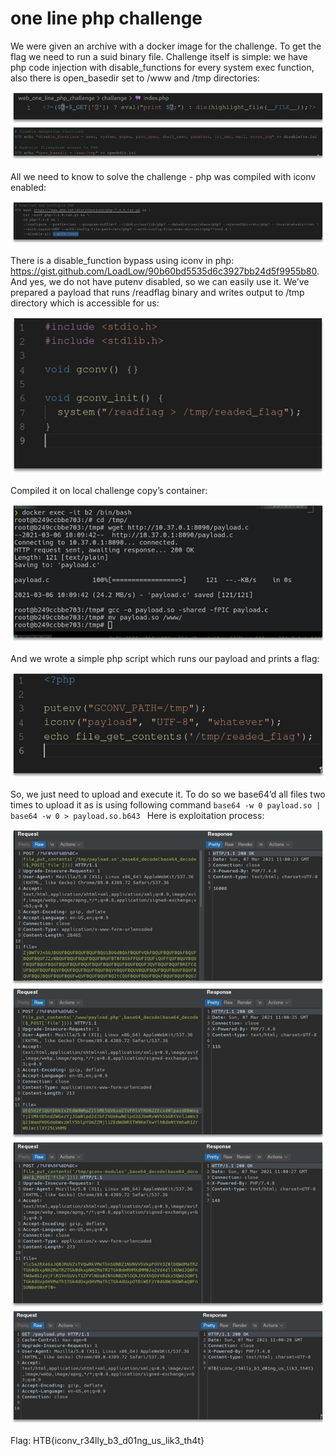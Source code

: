 # one line php challenge
We were given an archive with a docker image for the challenge. To get the flag we need to run a suid binary file. Challenge itself is simple: we have php code injection with disable_functions for every system exec function, also there is open_basedir set to /www and /tmp directories:

![](pictures/2021-03-26-22-13-38.png)
![](pictures/2021-03-26-22-13-42.png)

All we need to know to solve the challenge - php was compiled with iconv enabled:

![](pictures/2021-03-26-22-13-51.png)

There is a disable_function bypass using iconv in php: https://gist.github.com/LoadLow/90b60bd5535d6c3927bb24d5f9955b80.
And yes, we do not have putenv disabled, so we can easily use it. 
We’ve prepared a payload that runs /readflag binary and writes output to /tmp directory which is accessible for us:

![](pictures/2021-03-26-22-13-59.png)

Compiled it on local challenge copy’s container:

![](pictures/2021-03-26-22-14-06.png)

And we wrote a simple php script which runs our payload and prints a flag:

![](pictures/2021-03-26-22-14-13.png)

So, we just need to upload and execute it. To do so we base64’d all files two times to upload it as is using following command `base64 -w 0 payload.so | base64 -w 0 > payload.so.b643 `
Here is exploitation process:

![](pictures/2021-03-26-22-14-22.png)
![](pictures/2021-03-26-22-14-25.png)
![](pictures/2021-03-26-22-14-28.png)
![](pictures/2021-03-26-22-14-32.png)

Flag: HTB{iconv_r34lly_b3_d01ng_us_lik3_th4t}
